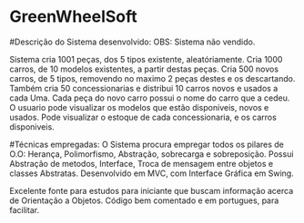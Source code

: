 # GreenWheelSoft
#Descrição do Sistema desenvolvido:
OBS: Sistema não vendido.

Sistema cria 1001 peças, dos 5 tipos existente, aleatóriamente. 
Cria 1000 carros, de 10 modelos existentes, a partir destas peças. 
Cria 500 novos carros, de 5 tipos, removendo no maximo 2 peças destes e os descartando. 
Também cria 50 concessionarias e distribui 10 carros novos e usados a cada Uma. 
Cada peça do novo carro possui o nome do carro que a cedeu.
O usuario pode visualizar os modelos que estão disponiveis, novos e usados. 
Pode visualizar o estoque de cada concessionaria, e os carros disponiveis.

#Técnicas empregadas:
O Sistema procura empregar todos os pilares de O.O: Herança, Polimorfismo, Abstração, sobrecarga e sobreposição.
Possui Abstração de metodos, Interface, Troca de mensagem entre objetos e classes Abstratas. 
Desenvolvido em MVC, com Interface Gráfica em Swing.

Excelente fonte para estudos para iniciante que buscam informação acerca de Orientação a Objetos. 
Código bem comentado e em portugues, para facilitar. 

